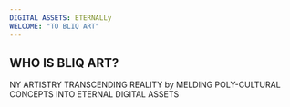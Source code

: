```yaml
---
DIGITAL ASSETS: ETERNALLy 
WELCOME: "TO BLIQ ART"
---
```

## WHO IS BLIQ ART?
NY ARTISTRY TRANSCENDING REALITY by MELDING POLY-CULTURAL CONCEPTS INTO ETERNAL DIGITAL ASSETS


